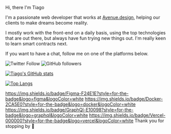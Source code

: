 Hi, there I'm Tiago 

I'm a passionate web developer that works at [Avenue.design](https://avenue.design/), helping our clients to make dreams become reality.

I mostly work with the front-end on a daily basis, using the top technologies that are out there, but always have fun trying new things out.
I'm really keen to learn smart contracts next.

If you want to have a chat, follow me on one of the platforms below.

![Twitter Follow](https://img.shields.io/twitter/follow/britotiagos?label=Tiago%20Brito&style=social)
![GitHub followers](https://img.shields.io/github/followers/britotiagos?label=Tiago%20Brito&style=social)



[![Tiago's GitHub stats](https://github-readme-stats.vercel.app/api?username=britotiagos&count_private=true&show_icons=true)](https://github.com/britotiagos/github-readme-stats)

[![Top Langs](https://github-readme-stats.vercel.app/api/top-langs/?username=britotiagos&layout=compact)](https://github.com/britotiagos/github-readme-stats)

https://img.shields.io/badge/Figma-F24E1E?style=for-the-badge&logo=figma&logoColor=white
https://img.shields.io/badge/Docker-2CA5E0?style=for-the-badge&logo=docker&logoColor=white
https://img.shields.io/badge/GraphQl-E10098?style=for-the-badge&logo=graphql&logoColor=white
https://img.shields.io/badge/Vercel-000000?style=for-the-badge&logo=vercel&logoColor=white
Thank you for stopping by 👋



